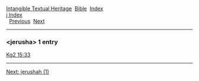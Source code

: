 [Intangible Textual Heritage](../../index)  [Bible](../index) 
[Index](index)   
[j Index](_j_)  
  [Previous](c06209)  [Next](c06211) 

------------------------------------------------------------------------

### &lt;jerusha&gt; 1 entry

[Kg2 15:33](../kjv/kg2015.htm#033)  

------------------------------------------------------------------------

[Next: jerushah (1)](c06211)
